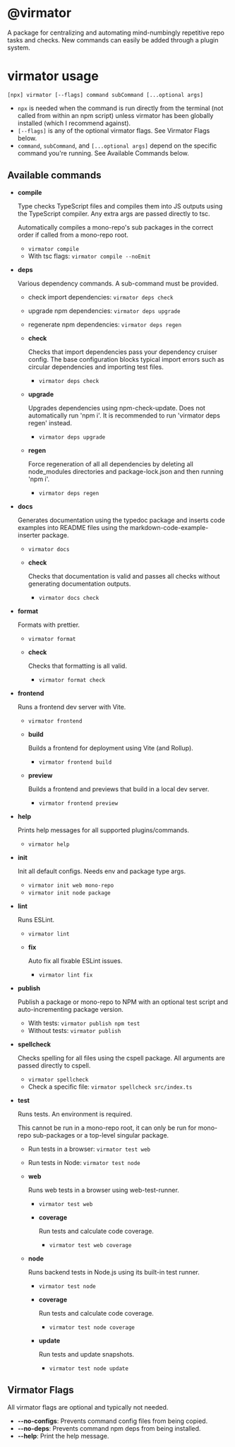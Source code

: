 # @virmator

A package for centralizing and automating mind-numbingly repetitive repo tasks and checks. New commands can easily be added through a plugin system.

# virmator usage

`[npx] virmator [--flags] command subCommand [...optional args]`

-   `npx` is needed when the command is run directly from the terminal (not called from within an npm script) unless virmator has been globally installed (which I recommend against).
-   `[--flags]` is any of the optional virmator flags. See Virmator Flags below.
-   `command`, `subCommand`, and `[...optional args]` depend on the specific command you're running. See Available Commands below.

## Available commands

-   **compile**

    Type checks TypeScript files and compiles them into JS outputs using the TypeScript compiler. Any extra args are passed directly to tsc.

    Automatically compiles a mono-repo's sub packages in the correct order if called from a mono-repo root.

    -   `virmator compile`
    -   With tsc flags: `virmator compile --noEmit`

-   **deps**

    Various dependency commands. A sub-command must be provided.

    -   check import dependencies: `virmator deps check`
    -   upgrade npm dependencies: `virmator deps upgrade`
    -   regenerate npm dependencies: `virmator deps regen`
    -   **check**

        Checks that import dependencies pass your dependency cruiser config. The base configuration blocks typical import errors such as circular dependencies and importing test files.

        -   `virmator deps check`

    -   **upgrade**

        Upgrades dependencies using npm-check-update. Does not automatically run 'npm i'. It is recommended to run 'virmator deps regen' instead.

        -   `virmator deps upgrade`

    -   **regen**

        Force regeneration of all all dependencies by deleting all node_modules directories and package-lock.json and then running 'npm i'.

        -   `virmator deps regen`

-   **docs**

    Generates documentation using the typedoc package and inserts code examples into README files using the markdown-code-example-inserter package.

    -   `virmator docs`
    -   **check**

        Checks that documentation is valid and passes all checks without generating documentation outputs.

        -   `virmator docs check`

-   **format**

    Formats with prettier.

    -   `virmator format`
    -   **check**

        Checks that formatting is all valid.

        -   `virmator format check`

-   **frontend**

    Runs a frontend dev server with Vite.

    -   `virmator frontend`
    -   **build**

        Builds a frontend for deployment using Vite (and Rollup).

        -   `virmator frontend build`

    -   **preview**

        Builds a frontend and previews that build in a local dev server.

        -   `virmator frontend preview`

-   **help**

    Prints help messages for all supported plugins/commands.

    -   `virmator help`

-   **init**

    Init all default configs. Needs env and package type args.

    -   `virmator init web mono-repo`
    -   `virmator init node package`

-   **lint**

    Runs ESLint.

    -   `virmator lint`
    -   **fix**

        Auto fix all fixable ESLint issues.

        -   `virmator lint fix`

-   **publish**

    Publish a package or mono-repo to NPM with an optional test script and auto-incrementing package version.

    -   With tests: `virmator publish npm test`
    -   Without tests: `virmator publish`

-   **spellcheck**

    Checks spelling for all files using the cspell package. All arguments are passed directly to cspell.

    -   `virmator spellcheck`
    -   Check a specific file: `virmator spellcheck src/index.ts`

-   **test**

    Runs tests. An environment is required.

    This cannot be run in a mono-repo root, it can only be run for mono-repo sub-packages or a top-level singular package.

    -   Run tests in a browser: `virmator test web`
    -   Run tests in Node: `virmator test node`
    -   **web**

        Runs web tests in a browser using web-test-runner.

        -   `virmator test web`
        -   **coverage**

            Run tests and calculate code coverage.

            -   `virmator test web coverage`

    -   **node**

        Runs backend tests in Node.js using its built-in test runner.

        -   `virmator test node`
        -   **coverage**

            Run tests and calculate code coverage.

            -   `virmator test node coverage`

        -   **update**

            Run tests and update snapshots.

            -   `virmator test node update`

## Virmator Flags

All virmator flags are optional and typically not needed.

-   **--no-configs**: Prevents command config files from being copied.
-   **--no-deps**: Prevents command npm deps from being installed.
-   **--help**: Print the help message.
